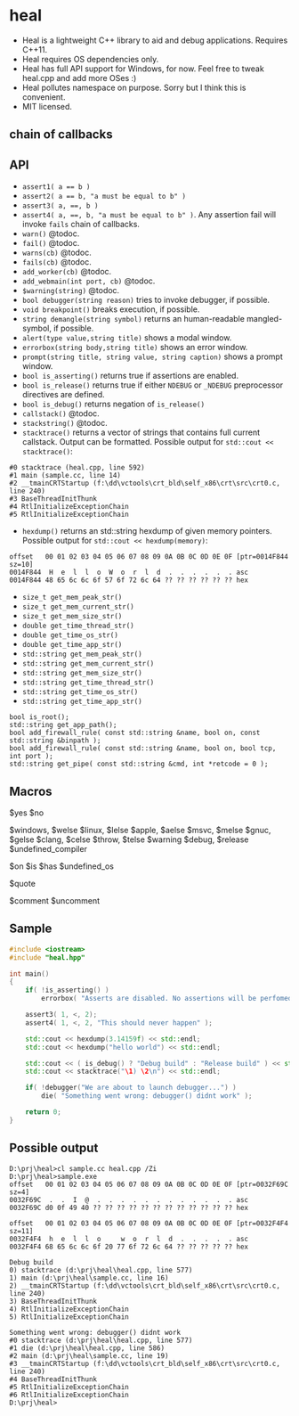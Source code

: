 heal
====

- Heal is a lightweight C++ library to aid and debug applications. Requires C++11.
- Heal requires OS dependencies only.
- Heal has full API support for Windows, for now. Feel free to tweak heal.cpp and add more OSes :)
- Heal pollutes namespace on purpose. Sorry but I think this is convenient.
- MIT licensed.

chain of callbacks
------------------

API
---
- `assert1( a == b )`
- `assert2( a == b, "a must be equal to b" )`
- `assert3( a, ==, b )`
- `assert4( a, ==, b, "a must be equal to b" )`. Any assertion fail will invoke `fails` chain of callbacks.
- `warn()` @todoc.
- `fail()` @todoc.
- `warns(cb)` @todoc.
- `fails(cb)` @todoc.
- `add_worker(cb)` @todoc.
- `add_webmain(int port, cb)` @todoc.
- `$warning(string)` @todoc.
- `bool debugger(string reason)` tries to invoke debugger, if possible.
- `void breakpoint()` breaks execution, if possible.
- `string demangle(string symbol)` returns an human-readable mangled-symbol, if possible.
- `alert(type value,string title)` shows a modal window.
- `errorbox(string body,string title)` shows an error window.
- `prompt(string title, string value, string caption)` shows a prompt window.
- `bool is_asserting()` returns true if assertions are enabled.
- `bool is_release()` returns true if either `NDEBUG` or `_NDEBUG` preprocessor directives are defined.
- `bool is_debug()` returns negation of `is_release()`
- `callstack()` @todoc.
- `stackstring()` @todoc.
- `stacktrace()` returns a vector of strings that contains full current callstack. Output can be formatted. Possible output for `std::cout << stacktrace()`:
```
#0 stacktrace (heal.cpp, line 592)
#1 main (sample.cc, line 14)
#2 __tmainCRTStartup (f:\dd\vctools\crt_bld\self_x86\crt\src\crt0.c, line 240)
#3 BaseThreadInitThunk
#4 RtlInitializeExceptionChain
#5 RtlInitializeExceptionChain
```
- `hexdump()` returns an std::string hexdump of given memory pointers. Possible output for `std::cout << hexdump(memory)`:
```
offset   00 01 02 03 04 05 06 07 08 09 0A 0B 0C 0D 0E 0F [ptr=0014F844 sz=10]
0014F844  H  e  l  l  o  W  o  r  l  d  .  .  .  .  .  . asc
0014F844 48 65 6c 6c 6f 57 6f 72 6c 64 ?? ?? ?? ?? ?? ?? hex
```

- `size_t get_mem_peak_str()`
- `size_t get_mem_current_str()`
- `size_t get_mem_size_str()`
- `double get_time_thread_str()`
- `double get_time_os_str()`
- `double get_time_app_str()`
- `std::string get_mem_peak_str()`
- `std::string get_mem_current_str()`
- `std::string get_mem_size_str()`
- `std::string get_time_thread_str()`
- `std::string get_time_os_str()`
- `std::string get_time_app_str()`

```
bool is_root();
std::string get_app_path();
bool add_firewall_rule( const std::string &name, bool on, const std::string &binpath );
bool add_firewall_rule( const std::string &name, bool on, bool tcp, int port );
std::string get_pipe( const std::string &cmd, int *retcode = 0 );
```

Macros
------

$yes
$no

$windows, $welse
$linux, $lelse
$apple, $aelse
$msvc, $melse
$gnuc, $gelse
$clang, $celse
$throw, $telse
$warning
$debug, $release
$undefined_compiler

$on
$is
$has
$undefined_os

$quote

$comment
$uncomment


Sample
------
```c++
#include <iostream>
#include "heal.hpp"

int main()
{
    if( !is_asserting() )
        errorbox( "Asserts are disabled. No assertions will be perfomed" );

    assert3( 1, <, 2);
    assert4( 1, <, 2, "This should never happen" );

    std::cout << hexdump(3.14159f) << std::endl;
    std::cout << hexdump("hello world") << std::endl;

    std::cout << ( is_debug() ? "Debug build" : "Release build" ) << std::endl;
    std::cout << stacktrace("\1) \2\n") << std::endl;

    if( !debugger("We are about to launch debugger...") )
        die( "Something went wrong: debugger() didnt work" );

    return 0;
}
```

Possible output
---------------
```
D:\prj\heal>cl sample.cc heal.cpp /Zi
D:\prj\heal>sample.exe
offset   00 01 02 03 04 05 06 07 08 09 0A 0B 0C 0D 0E 0F [ptr=0032F69C sz=4]
0032F69C  .  .  I  @  .  .  .  .  .  .  .  .  .  .  .  . asc
0032F69C d0 0f 49 40 ?? ?? ?? ?? ?? ?? ?? ?? ?? ?? ?? ?? hex

offset   00 01 02 03 04 05 06 07 08 09 0A 0B 0C 0D 0E 0F [ptr=0032F4F4 sz=11]
0032F4F4  h  e  l  l  o     w  o  r  l  d  .  .  .  .  . asc
0032F4F4 68 65 6c 6c 6f 20 77 6f 72 6c 64 ?? ?? ?? ?? ?? hex

Debug build
0) stacktrace (d:\prj\heal\heal.cpp, line 577)
1) main (d:\prj\heal\sample.cc, line 16)
2) __tmainCRTStartup (f:\dd\vctools\crt_bld\self_x86\crt\src\crt0.c, line 240)
3) BaseThreadInitThunk
4) RtlInitializeExceptionChain
5) RtlInitializeExceptionChain

Something went wrong: debugger() didnt work
#0 stacktrace (d:\prj\heal\heal.cpp, line 577)
#1 die (d:\prj\heal\heal.cpp, line 586)
#2 main (d:\prj\heal\sample.cc, line 19)
#3 __tmainCRTStartup (f:\dd\vctools\crt_bld\self_x86\crt\src\crt0.c, line 240)
#4 BaseThreadInitThunk
#5 RtlInitializeExceptionChain
#6 RtlInitializeExceptionChain
D:\prj\heal>
```
